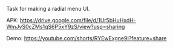 Task for making a radial menu UI.

APK: https://drive.google.com/file/d/1Ur5bHuHxdH-WmJvS0cZMs1qS6P5xY9zS/view?usp=sharing

Demo: https://youtube.com/shorts/RYEwExgne9I?feature=share
